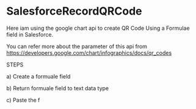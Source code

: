 # SalesforceRecordQRCode

Here iam using the google chart api to create QR Code Using a Formulae field in Salesforce.

You can refer more about the parameter of this api from  https://developers.google.com/chart/infographics/docs/qr_codes

STEPS

a) Create a formuale field

b) Return formuale field to text data type

c) Paste the f

